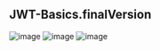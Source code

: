 ## JWT-Basics.finalVersion
![image](https://user-images.githubusercontent.com/107072477/232002490-bdce398c-a310-4c69-b517-23c7928c8c63.png)
![image](https://user-images.githubusercontent.com/107072477/232002568-4b595829-2a1b-499b-b609-7deae83006bd.png)
![image](https://user-images.githubusercontent.com/107072477/232002958-3f94346a-8690-43b3-89a1-2f460f681fc6.png)
